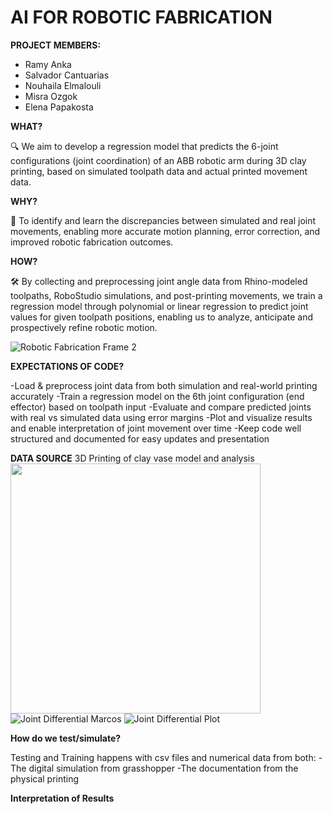 # **AI FOR ROBOTIC FABRICATION**


**PROJECT MEMBERS:**

- Ramy Anka <br>
- Salvador Cantuarias <br>
- Nouhaila Elmalouli <br>
- Misra Ozgok <br>
- Elena Papakosta <br>

**WHAT?**

🔍 We aim to develop a regression model that predicts the 6-joint configurations (joint coordination) of an ABB robotic arm during 3D clay printing, based on simulated toolpath data and actual printed movement data.

**WHY?**

🎯 To identify and learn the discrepancies between simulated and real joint movements, enabling more accurate motion planning, error correction, and improved robotic fabrication outcomes.

**HOW?**

🛠️ By collecting and preprocessing joint angle data from Rhino-modeled toolpaths, RoboStudio simulations, and post-printing movements, we train a regression model through polynomial or linear regression to predict joint values for given toolpath positions, enabling us to analyze, anticipate and prospectively refine robotic motion.

![Robotic Fabrication Frame 2](https://github.com/PaintDumpster/ai_for_robotic_fabrication/blob/main/Images/ai%20for%20robotic%20fabrication%20-%20Frame%202.jpg?raw=true)


**EXPECTATIONS OF CODE?**

-Load & preprocess joint data from both simulation and real-world printing accurately
-Train a regression model on the 6th joint configuration (end effector) based on toolpath input
-Evaluate and compare predicted joints with real vs simulated data using error margins
-Plot and visualize results and enable interpretation of joint movement over time
-Keep code well structured and documented for easy updates and presentation

**DATA SOURCE**
3D Printing of clay vase model and analysis
<img src="https://github.com/PaintDumpster/ai_for_robotic_fabrication/blob/main/Images/ai%20for%20robotic%20fabrication%20-%20Frame%203.jpg?raw=true" width="400" align="left"/>
![Joint Differential Marcos](https://github.com/PaintDumpster/ai_for_robotic_fabrication/blob/main/Images/plots/joint%20differential%20marcos/combined.png?raw=true)
![Joint Differential Plot](https://github.com/PaintDumpster/ai_for_robotic_fabrication/blob/main/Images/plots/joint%20differential%20yashashvy/combined.png?raw=true)



**How do we test/simulate?**

Testing and Training happens with csv files and numerical data from both:
    -The digital simulation from grasshopper
    -The documentation from the physical printing 


**Interpretation of Results**




